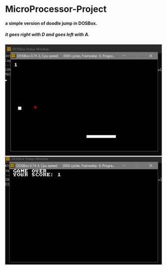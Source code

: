 # MicroProcessor-Project
#### a simple version of doodle jump in DOSBox.
##### it goes right with D and goes left with A.
![My Image](res1.png)
![My Image](res2.png)

